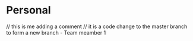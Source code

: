# Personal

// this is me adding a comment 
// it is a code change to the master branch to form a new branch - Team meamber 1
